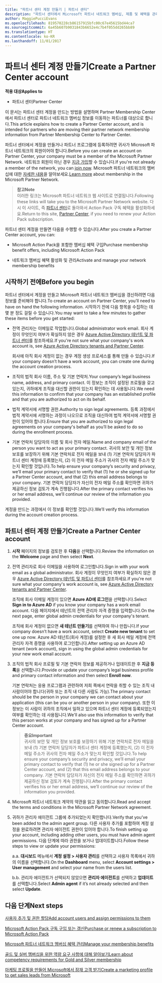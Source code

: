 ```yaml
---
title: "파트너 센터 계정 만들기 | 파트너 센터"
description: "파트너 센터에서 Microsoft 파트너 네트워크 멤버십, 제품 및 혜택을 관리하는 방법을 알아봅니다."
author: MaggiePucciEvans
ms.openlocfilehash: 819570228cb86157915bfc00c67e45615bd44ca7
ms.sourcegitcommit: 6a45b607b9031843b6652e4c7b4f055dd265bb89
ms.translationtype: HT
ms.contentlocale: ko-KR
ms.lasthandoff: 11/01/2017
---
```

# <a name="create-a-partner-center-account"></a><span data-ttu-id="314eb-103">파트너 센터 계정 만들기</span><span class="sxs-lookup"><span data-stu-id="314eb-103">Create a Partner Center account</span></span>

**<span data-ttu-id="314eb-104">적용 대상</span><span class="sxs-lookup"><span data-stu-id="314eb-104">Applies to</span></span>**

-   <span data-ttu-id="314eb-105">파트너 센터</span><span class="sxs-lookup"><span data-stu-id="314eb-105">Partner Center</span></span>


<span data-ttu-id="314eb-106">이 문서는 파트너 센터 계정을 만드는 방법을 설명하며 Partner Membership Center에서 파트너 센터로 파트너 네트워크 멤버십 정보를 이동하는 파트너를 대상으로 합니다.</span><span class="sxs-lookup"><span data-stu-id="314eb-106">This article explains how to create a Partner Center account, and is intended for partners who are moving their partner network membership information from Partner Membership Center to Partner Center.</span></span> 

<span data-ttu-id="314eb-107">파트너 센터에서 계정을 만들거나 파트너 프로그램에 등록하려면 귀사가 Microsoft 파트너 네트워크의 회원이어야 합니다.</span><span class="sxs-lookup"><span data-stu-id="314eb-107">Before you can create an account on Partner Center, your company must be a member of the Microsoft Partner Network.</span></span> <span data-ttu-id="314eb-108">네트워크 회원이 아닌 경우 [지금 가입](https://partners.microsoft.com/PartnerProgram/simplifiedenrollment.aspx)할 수 있습니다.</span><span class="sxs-lookup"><span data-stu-id="314eb-108">If you're not already a member of the network, you can [join now](https://partners.microsoft.com/PartnerProgram/simplifiedenrollment.aspx).</span></span> <span data-ttu-id="314eb-109">Microsoft 파트너 네트워크의 멤버십에 대한 [자세한 내용](https://partner.microsoft.com/membership)을 알아보세요.</span><span class="sxs-lookup"><span data-stu-id="314eb-109">[Learn more](https://partner.microsoft.com/membership) about membership in the Microsoft Partner Network.</span></span>  

>**<span data-ttu-id="314eb-110">참고</span><span class="sxs-lookup"><span data-stu-id="314eb-110">Note</span></span>**<br> <span data-ttu-id="314eb-111">이러한 링크는 Microsoft 파트너 네트워크 웹 사이트로 연결됩니다.</span><span class="sxs-lookup"><span data-stu-id="314eb-111">Following these links will take you to the Microsoft Partner Network website.</span></span> <span data-ttu-id="314eb-112">다시 이 사이트, 즉 [파트너 센터](https://partnercenter.microsoft.com/partner/home)로 돌아와서 Action Pack 구독 혜택을 활성화하세요.</span><span class="sxs-lookup"><span data-stu-id="314eb-112">Return to this site, [Partner Center](https://partnercenter.microsoft.com/partner/home), if you need to renew your Action Pack subscription.</span></span>

<span data-ttu-id="314eb-113">파트너 센터 계정을 만들면 다음을 수행할 수 있습니다.</span><span class="sxs-lookup"><span data-stu-id="314eb-113">After you create a Partner Center account, you can:</span></span>

-   <span data-ttu-id="314eb-114">Microsoft Action Pack을 포함한 멤버십 혜택 구입</span><span class="sxs-lookup"><span data-stu-id="314eb-114">Purchase membership benefit offers, including Microsoft Action Pack</span></span> 

-   <span data-ttu-id="314eb-115">네트워크 멤버십 혜택 활성화 및 관리</span><span class="sxs-lookup"><span data-stu-id="314eb-115">Activate and manage your network membership benefits</span></span>

## <a name="before-you-begin"></a><span data-ttu-id="314eb-116">시작하기 전에</span><span class="sxs-lookup"><span data-stu-id="314eb-116">Before you begin</span></span>

<span data-ttu-id="314eb-117">파트너 센터에서 계정을 만들고 Microsoft 파트너 네트워크 멤버십을 갱신하려면 다음 정보를 준비해야 합니다.</span><span class="sxs-lookup"><span data-stu-id="314eb-117">To create an account on Partner Center, you’ll need to have on hand the following information.</span></span> <span data-ttu-id="314eb-118">시작하기 전에 다음 항목을 수집하는 데 몇 분 정도 걸릴 수 있습니다.</span><span class="sxs-lookup"><span data-stu-id="314eb-118">You may want to take a few minutes to gather these items before you get started:</span></span>

-   <span data-ttu-id="314eb-119">전역 관리자는 이메일로 작업합니다.</span><span class="sxs-lookup"><span data-stu-id="314eb-119">Global administrator work email.</span></span> <span data-ttu-id="314eb-120">회사 계정이 무엇인지 여부가 확실하지 않은 경우 [Azure Active Directory 테넌트 및 파트너 센터](azure-active-directory-tenants-and-partner-center.md)를 참조하세요.</span><span class="sxs-lookup"><span data-stu-id="314eb-120">If you're not sure what your company's work account is, see [Azure Active Directory tenants and Partner Center](azure-active-directory-tenants-and-partner-center.md).</span></span>

    <span data-ttu-id="314eb-121">회사에 아직 회사 계정이 없는 경우 계정 생성 프로세스를 통해 만들 수 있습니다.</span><span class="sxs-lookup"><span data-stu-id="314eb-121">If your company doesn’t have a work account, you can create one during the account creation process.</span></span> 

-   <span data-ttu-id="314eb-122">조직의 법적 회사 이름, 주소 및 기본 연락처.</span><span class="sxs-lookup"><span data-stu-id="314eb-122">Your company’s legal business name, address, and primary contact.</span></span> <span data-ttu-id="314eb-123">이 정보는 조직이 설정된 프로필을 갖고 있는지, 귀하에게 조직을 대신할 권한이 있는지 확인하는 데 사용됩니다.</span><span class="sxs-lookup"><span data-stu-id="314eb-123">We need this information to confirm that your company has an established profile and that you are authorized to act on its behalf.</span></span> 

-   <span data-ttu-id="314eb-124">법적 계약서에 서명할 권한.</span><span class="sxs-lookup"><span data-stu-id="314eb-124">Authority to sign legal agreements.</span></span> <span data-ttu-id="314eb-125">등록 과정에서 법적 계약서에 서명하는 과정이 나오므로 조직을 대신하여 법적 계약서에 서명할 권한이 있어야 합니다.</span><span class="sxs-lookup"><span data-stu-id="314eb-125">Ensure that you are authorized to sign legal agreements on your company's behalf as you’ll be asked to do so during the enrollment process.</span></span>

-   <span data-ttu-id="314eb-126">기본 연락처 담당자의 이름 및 회사 전자 메일.</span><span class="sxs-lookup"><span data-stu-id="314eb-126">Name and company email of the person you want to act as your primary contact.</span></span> <span data-ttu-id="314eb-127">귀사의 보안 및 개인 정보 보호를 보장하기 위해 기본 연락처로 전자 메일을 보내 (1) 기본 연락처 담당자가 파트너 센터 계정에 등록했는지, (2) 이 전자 메일 주소가 귀사의 전자 메일 주소가 맞는지 확인할 것입니다.</span><span class="sxs-lookup"><span data-stu-id="314eb-127">To help ensure your company’s security and privacy, we’ll email your primary contact to verify that (1) he or she signed up for a Partner Center account, and that (2) this email address belongs to your company.</span></span> <span data-ttu-id="314eb-128">기본 연락처 담당자가 자신의 전자 메일 주소를 확인하면 귀하가 제공하신 정보 검토가 계속 진행됩니다.</span><span class="sxs-lookup"><span data-stu-id="314eb-128">After the primary contact verifies his or her email address, we’ll continue our review of the information you provided.</span></span>

<span data-ttu-id="314eb-129">계정을 만드는 과정에서 이 정보를 확인할 것입니다.</span><span class="sxs-lookup"><span data-stu-id="314eb-129">We’ll verify this information during the account creation process.</span></span> 
 
## <a name="create-a-partner-center-account"></a><span data-ttu-id="314eb-130">파트너 센터 계정 만들기</span><span class="sxs-lookup"><span data-stu-id="314eb-130">Create a Partner Center account</span></span>

1.  <span data-ttu-id="314eb-131">**시작** 페이지의 정보를 검토한 후 **다음**을 선택합니다.</span><span class="sxs-lookup"><span data-stu-id="314eb-131">Review the information on the **Welcome** page and then select **Next**.</span></span>

2.  <span data-ttu-id="314eb-132">전역 관리자로 회사 이메일을 사용하여 로그인합니다.</span><span class="sxs-lookup"><span data-stu-id="314eb-132">Sign in with  your work email as a global administrator.</span></span> <span data-ttu-id="314eb-133">회사 계정이 무엇인지 여부가 확실하지 않은 경우 [Azure Active Directory 테넌트 및 파트너 센터](azure-active-directory-tenants-and-partner-center.md)를 참조하세요.</span><span class="sxs-lookup"><span data-stu-id="314eb-133">If you're not sure what your company's work account is, see [Azure Active Directory tenants and Partner Center](azure-active-directory-tenants-and-partner-center.md).</span></span>

    <span data-ttu-id="314eb-134">조직에 회사 이메일 계정이 있으면 **Azure AD에 로그인**을 선택합니다.</span><span class="sxs-lookup"><span data-stu-id="314eb-134">Select **Sign in to Azure AD** if you know your company has a work email account.</span></span> <span data-ttu-id="314eb-135">다음 페이지에서 테넌트의 전역 관리자 자격 증명을 입력합니다.</span><span class="sxs-lookup"><span data-stu-id="314eb-135">On the next page, enter global admin credentials for your company's tenant.</span></span> 

    <span data-ttu-id="314eb-136">조직에 회사 계정이 없으면 **새 테넌트 만들기**를 선택하여 하나 만듭니다.</span><span class="sxs-lookup"><span data-stu-id="314eb-136">If your company doesn’t have a work account, select **Create new tenant** to set one up now.</span></span> <span data-ttu-id="314eb-137">Azure AD 테넌트(회사 계정)를 설정한 후 새 회사 메일 계정에 전역 관리자 자격 증명을 사용하여 로그인합니다.</span><span class="sxs-lookup"><span data-stu-id="314eb-137">After setting up an Azure AD tenant (work account), sign in using the global admin credentials for your new work email account.</span></span>

3.  <span data-ttu-id="314eb-138">조직의 법적 회사 프로필 및 기본 연락처 정보를 제공하거나 업데이트한 후 **지금 등록**을 선택합니다.</span><span class="sxs-lookup"><span data-stu-id="314eb-138">Provide or update your company’s legal business profile and primary contact information and then select **Enroll now**.</span></span> 

    <span data-ttu-id="314eb-139">기본 연락처는 응용 프로그램과 관련하여 저희 쪽에서 연락을 취할 수 있는 조직 내 사람이어야 합니다(귀하 또는 조직 내 다른 사람도 가능).</span><span class="sxs-lookup"><span data-stu-id="314eb-139">The primary contact should be the person in your company we can contact about your application (this can be you or another person in your company).</span></span> <span data-ttu-id="314eb-140">또한 이 정보는 이 사람이 귀하의 조직에서 일하고 있으며 파트너 센터 계정에 등록되었는지 여부를 확인하는 데 사용됩니다.</span><span class="sxs-lookup"><span data-stu-id="314eb-140">We'll also use this information to verify that this person works at your company and has signed up for a Partner Center account.</span></span>

    >**<span data-ttu-id="314eb-141">중요</span><span class="sxs-lookup"><span data-stu-id="314eb-141">Important</span></span>**<br> <span data-ttu-id="314eb-142">귀사의 보안 및 개인 정보 보호를 보장하기 위해 기본 연락처로 전자 메일을 보내 (1) 기본 연락처 담당자가 파트너 센터 계정에 등록했는지, (2) 이 전자 메일 주소가 귀사의 전자 메일 주소가 맞는지 확인할 것입니다.</span><span class="sxs-lookup"><span data-stu-id="314eb-142">To help ensure your company’s security and privacy, we’ll email your primary contact to verify that (1) he or she signed up for a Partner Center account, and (2) that this email address belongs to your company.</span></span> <span data-ttu-id="314eb-143">기본 연락처 담당자가 자신의 전자 메일 주소를 확인하면 귀하가 제공하신 정보 검토가 계속 진행됩니다.</span><span class="sxs-lookup"><span data-stu-id="314eb-143">After the primary contact verifies his or her email address, we’ll continue our review of the information you provided.</span></span>

4.  <span data-ttu-id="314eb-144">Microsoft 파트너 네트워크 계약의 약관을 읽고 동의합니다.</span><span class="sxs-lookup"><span data-stu-id="314eb-144">Read and accept the terms and conditions in the Microsoft Partner Network agreement.</span></span> 

5.  <span data-ttu-id="314eb-145">귀하가 관리자 에이전트 그룹에 추가되었는지 확인합니다.</span><span class="sxs-lookup"><span data-stu-id="314eb-145">Verify that you’ve been added to the admin agent group.</span></span> <span data-ttu-id="314eb-146">다른 사용자 추가를 포함하여 계정 설정을 완료하려면 관리자 에이전트 권한이 있어야 합니다.</span><span class="sxs-lookup"><span data-stu-id="314eb-146">To finish setting up your account, including adding other users, you must have admin agent permissions.</span></span> <span data-ttu-id="314eb-147">다음 단계에 따라 권한을 보거나 업데이트합니다.</span><span class="sxs-lookup"><span data-stu-id="314eb-147">Follow these steps to view or update your permissions:</span></span>

    <span data-ttu-id="314eb-148">a.</span><span class="sxs-lookup"><span data-stu-id="314eb-148">a.</span></span> <span data-ttu-id="314eb-149">**대시보드** 메뉴에서 **계정 설정 > 사용자 관리**를 선택하고 사용자 목록에서 귀하의 이름을 선택합니다.</span><span class="sxs-lookup"><span data-stu-id="314eb-149">On the **Dashboard** menu, select **Account settings > User management** and select your name from the users list.</span></span> 

    <span data-ttu-id="314eb-150">b.</span><span class="sxs-lookup"><span data-stu-id="314eb-150">b.</span></span> <span data-ttu-id="314eb-151">관리자 에이전트가 선택되지 않았으면 **관리자 에이전트**를 선택하고 **업데이트**를 선택합니다.</span><span class="sxs-lookup"><span data-stu-id="314eb-151">Select **Admin agent** if it’s not already selected and then select **Update**.</span></span> 

## <a name="next-steps"></a><span data-ttu-id="314eb-152">다음 단계</span><span class="sxs-lookup"><span data-stu-id="314eb-152">Next steps</span></span>

[<span data-ttu-id="314eb-153">사용자 추가 및 권한 할당</span><span class="sxs-lookup"><span data-stu-id="314eb-153">Add account users and assign permissions to them</span></span>](create-user-accounts-and-set-permissions.md)

[<span data-ttu-id="314eb-154">Microsoft Action Pack 구독 구입 또는 갱신</span><span class="sxs-lookup"><span data-stu-id="314eb-154">Purchase or renew a subscription to Microsoft Action Pack</span></span>](mpn-get-action-pack.md)

[<span data-ttu-id="314eb-155">Microsoft 파트너 네트워크 멤버십 혜택 관리</span><span class="sxs-lookup"><span data-stu-id="314eb-155">Manage your membership benefits</span></span>](manage-your-partner-network-benefits.md)

[<span data-ttu-id="314eb-156">골드 및 실버 멤버십을 위한 역량 요구 사항에 대해 알아보기</span><span class="sxs-lookup"><span data-stu-id="314eb-156">Learn about competency requirements for Gold and Silver membership</span></span>](learn-about-competencies.md)

[<span data-ttu-id="314eb-157">마케팅 프로필을 만들어 Microsoft에서 잠재 고객 받기</span><span class="sxs-lookup"><span data-stu-id="314eb-157">Create a marketing profile to get sales leads from Microsoft</span></span>](create-a-marketing-profile.md)